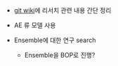 - [git wiki](https://github.com/minsoo9506/my-paper/wiki)에 리서치 관련 내용 간단 정리

- AE 류 모델 사용
- Ensemble에 대한 연구 search
  - Ensemble을 BOP로 진행?